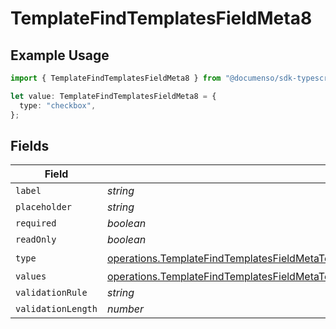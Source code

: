 # TemplateFindTemplatesFieldMeta8

## Example Usage

```typescript
import { TemplateFindTemplatesFieldMeta8 } from "@documenso/sdk-typescript/models/operations";

let value: TemplateFindTemplatesFieldMeta8 = {
  type: "checkbox",
};
```

## Fields

| Field                                                                                                                                                                                                                            | Type                                                                                                                                                                                                                             | Required                                                                                                                                                                                                                         | Description                                                                                                                                                                                                                      |
| -------------------------------------------------------------------------------------------------------------------------------------------------------------------------------------------------------------------------------- | -------------------------------------------------------------------------------------------------------------------------------------------------------------------------------------------------------------------------------- | -------------------------------------------------------------------------------------------------------------------------------------------------------------------------------------------------------------------------------- | -------------------------------------------------------------------------------------------------------------------------------------------------------------------------------------------------------------------------------- |
| `label`                                                                                                                                                                                                                          | *string*                                                                                                                                                                                                                         | :heavy_minus_sign:                                                                                                                                                                                                               | N/A                                                                                                                                                                                                                              |
| `placeholder`                                                                                                                                                                                                                    | *string*                                                                                                                                                                                                                         | :heavy_minus_sign:                                                                                                                                                                                                               | N/A                                                                                                                                                                                                                              |
| `required`                                                                                                                                                                                                                       | *boolean*                                                                                                                                                                                                                        | :heavy_minus_sign:                                                                                                                                                                                                               | N/A                                                                                                                                                                                                                              |
| `readOnly`                                                                                                                                                                                                                       | *boolean*                                                                                                                                                                                                                        | :heavy_minus_sign:                                                                                                                                                                                                               | N/A                                                                                                                                                                                                                              |
| `type`                                                                                                                                                                                                                           | [operations.TemplateFindTemplatesFieldMetaTemplatesResponse200ApplicationJSONResponseBodyDataFieldsType](../../models/operations/templatefindtemplatesfieldmetatemplatesresponse200applicationjsonresponsebodydatafieldstype.md) | :heavy_check_mark:                                                                                                                                                                                                               | N/A                                                                                                                                                                                                                              |
| `values`                                                                                                                                                                                                                         | [operations.TemplateFindTemplatesFieldMetaTemplatesValues](../../models/operations/templatefindtemplatesfieldmetatemplatesvalues.md)[]                                                                                           | :heavy_minus_sign:                                                                                                                                                                                                               | N/A                                                                                                                                                                                                                              |
| `validationRule`                                                                                                                                                                                                                 | *string*                                                                                                                                                                                                                         | :heavy_minus_sign:                                                                                                                                                                                                               | N/A                                                                                                                                                                                                                              |
| `validationLength`                                                                                                                                                                                                               | *number*                                                                                                                                                                                                                         | :heavy_minus_sign:                                                                                                                                                                                                               | N/A                                                                                                                                                                                                                              |
